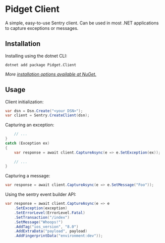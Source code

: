 # Pidget Client

A simple, easy-to-use Sentry client. Can be used in most .NET applications to capture exceptions or messages.

## Installation

Installing using the dotnet CLI:
```
dotnet add package Pidget.Client
``` 

*More [installation options available at NuGet.](https://www.nuget.org/packages/Pidget.Client/)*

## Usage

Client initialization:

```csharp
var dsn = Dsn.Create("<your DSN>");
var client = Sentry.CreateClient(dsn);
```

Capturing an exception:

```csharp
    // ...
}
catch (Exception ex)
{
    var response = await client.CaptureAsync(e => e.SetException(ex));
    
    // ...
}
```

Capturing a message:

```csharp
var response = await client.CaptureAsync(e => e.SetMessage("Foo"));
```

Using the sentry event builder API:

```csharp
var response = await client.CaptureAsync(e => e
    .SetException(exception)
    .SetErrorLevel(ErrorLevel.Fatal)
    .SetTransaction("/index")
    .SetMessage("Whoops!")
    .AddTag("ios_version", "8.0")
    .AddExtraData("payload", payload)
    .AddFingerprintData("environment:dev"));
```
